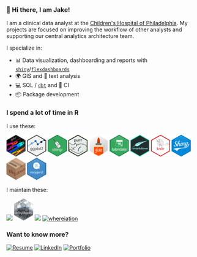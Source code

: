 
### :wave: Hi there, I am Jake!
I am a clinical data analyst at the [Children's Hospital of Philadelphia](http://www.chop.edu). My projects are focused on improving the workflow of other analysts and supporting our central analytics architecture team.

I specialize in: 
- :bar_chart: Data visualization, dashboarding and reports with [`shiny`](https://shiny.rstudio.com)/[`flexdashboards`](https://pkgs.rstudio.com/flexdashboard/articles/using.html#layout)
- :earth_africa: GIS and :notebook: text analysis
- :computer: SQL / [`dbt`](https://www.getdbt.com/product/what-is-dbt) and :robot: CI
- :package: Package development

### I spend a lot of time in R 
I use these: 
<p align="left">  
  <a href="https://github.com/tidyverse/dplyr"     ><img src="https://raw.githubusercontent.com/rstudio/hex-stickers/master/PNG/dplyr.png"     width="50px"/></a>
  <a href="https://github.com/tidyverse/ggplot2"   ><img src="https://raw.githubusercontent.com/rstudio/hex-stickers/master/PNG/ggplot2.png"   width="50px"/></a>
  <a href="https://github.com/tidyverse/stringr"   ><img src="https://raw.githubusercontent.com/rstudio/hex-stickers/master/PNG/stringr.png"   width="50px"/></a>
  <a href="https://github.com/tidyverse/purrr"     ><img src="https://raw.githubusercontent.com/rstudio/hex-stickers/master/PNG/purrr.png"     width="50px"/></a>
  <a href="https://github.com/tidyverse/glue"      ><img src="https://raw.githubusercontent.com/rstudio/hex-stickers/master/PNG/glue.png"      width="50px"/></a>
  <a href="https://github.com/tidyverse/lubridate" ><img src="https://raw.githubusercontent.com/rstudio/hex-stickers/master/PNG/lubridate.png" width="50px"/></a>
  <a href="https://github.com/rstudio/rmarkdown"   ><img src="https://raw.githubusercontent.com/rstudio/hex-stickers/master/PNG/rmarkdown.png" width="50px"/></a>
  <a href="https://github.com/yihui/knitr"         ><img src="https://raw.githubusercontent.com/rstudio/hex-stickers/master/PNG/knitr.png"     width="50px"/></a>
  <a href="https://github.com/rstudio/shiny"       ><img src="https://raw.githubusercontent.com/rstudio/hex-stickers/master/PNG/shiny.png"     width="50px"/></a>  
  <a href="https://github.com/rstudio/pkgdown"     ><img src="https://raw.githubusercontent.com/rstudio/hex-stickers/master/PNG/pkgdown.png"   width="50px"/></a>
  <a href="https://github.com/r-lib/roxygen2"      ><img src="https://raw.githubusercontent.com/r-lib/roxygen2/master/man/figures/logo.png"    width="50px"/></a>
</p>

I maintain these: 
<p align="left">
  <a href="https://rjake.github.io/simplecolors"><img src= "https://raw.githubusercontent.com/rjake/simplecolors/master/man/figures/logo.png"  width="50px"/></a>
  <a href="https://rjake.github.io/shinyobjects"><img src= "https://raw.githubusercontent.com/rjake/shinyobjects/master/man/figures/logo.png"  width="50px"/></a>
  <a href="https://rjake.github.io/headliner"   ><img src= "https://raw.githubusercontent.com/rjake/headliner/master/man/figures/logo.svg"     width="50px"/></a>
  <a href="https://rjake.github.io/whereiation"><img src="https://img.shields.io/badge/-{whereiation}-000000?style=for-the-badge" alt="whereiation"></a>
</p>

### Want to know more? 
<p align="left">
  <a href="https://rjake.github.io/one-off-projects/R/resume/resume.pdf">
    <img src="https://img.shields.io/badge/-Resume-555555?style=for-the-badge" 
         alt="Resume"></a>
  <a href="https://www.linkedin.com/in/jake-riley-70736a3">
    <img src="https://img.shields.io/badge/-LinkedIn-555555?style=for-the-badge" 
         alt="LinkedIn"></a>
  <a href="https://rjake.github.io/one-off-projects/">
    <img src="https://img.shields.io/badge/-Portfolio-555555?style=for-the-badge" 
         alt="Portfolio"></a>
</p>
  
<!--
Following format from https://github.com/loreabad6/loreabad6
Here are some ideas to get you started:


- 🔭 I’m currently working on ...
- 🌱 I’m currently learning ...
- 👯 I’m looking to collaborate on ...
- 🤔 I’m looking for help with ...
- 💬 Ask me about ...
- 📫 How to reach me: ...
- 😄 Pronouns: ...
- ⚡ Fun fact: ...
-->
